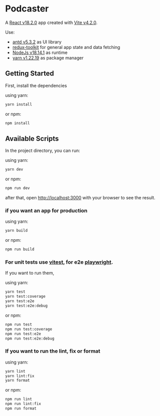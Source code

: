 # Podcaster

A [React v18.2.0](https://reactjs.org/) app created with [Vite v4.2.0](https://vitejs.dev/).

Use:
- [antd v5.3.2](https://ant.design/) as UI library
- [redux-toolkit](https://redux-toolkit.js.org/) for general app state and data fetching
- [NodeJs v18.14.1](https://nodejs.org/en/) as runtime
- [yarn v1.22.19](https://yarnpkg.com/) as package manager

## Getting Started

First, install the dependencies

using yarn:

```bash
yarn install
```

or npm:

```bash
npm install
```

## Available Scripts

In the project directory, you can run:

using yarn:

```bash
yarn dev
```

or npm:

```bash
npm run dev
```

after that, open [http://localhost:3000](http://localhost:3000) with your browser to see the result.

### if you want an app for production

using yarn:

```bash
yarn build
```

or npm:

```bash
npm run build
```

### For unit tests use [vitest](https://vitest.dev/), for e2e [playwright](https://playwright.dev/).

If you want to run them,

using yarn:

```bash
yarn test
yarn test:coverage
yarn test:e2e
yarn test:e2e:debug
```

or npm:

```bash
npm run test
npm run test:coverage
npm run test:e2e
npm run test:e2e:debug
```

### If you want to run the lint, fix or format

using yarn:

```bash
yarn lint
yarn lint:fix
yarn format
```

or npm:

```bash
npm run lint
npm run lint:fix
npm run format
```
